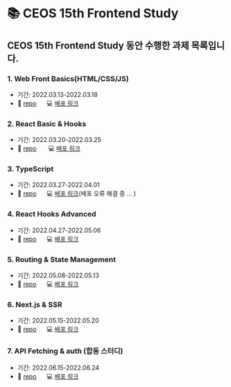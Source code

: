 # 📚 CEOS 15th Frontend Study
## CEOS 15th Frontend Study 동안 수행한 과제 목록입니다. 
### 1. Web Front Basics(HTML/CSS/JS) </br>
- 기간: 2022.03.13-2022.03.18 </br>
- 📎  [repo](https://github.com/chaaerim/vanilla-todo-15th)&nbsp;&nbsp;&nbsp;&nbsp;&nbsp;  💻  [배포 링크](https://vanilla-todo-15th-i384hlwil-chaaerim.vercel.app/)

### 2. React Basic & Hooks 
- 기간: 2022.03.20-2022.03.25 </br>
- 📎  [repo](https://github.com/CEOS-Developers/react-todo-15th/pull/10) &nbsp;&nbsp;&nbsp;&nbsp;&nbsp; 
💻  [배포 링크](https://react-todo-15th-4onoa9qx1-chaaerim.vercel.app/)

### 3. TypeScript
- 기간: 2022.03.27-2022.04.01 </br>
- 📎 [repo](https://github.com/chaaerim/react-todo-15th)&nbsp;&nbsp;&nbsp;&nbsp;&nbsp; 
💻 [배포 링크](https://chaaerim.github.io/react-todo-15th/)(배포 오류 해결 중 ... )

### 4. React Hooks Advanced
- 기간: 2022.04.27-2022.05.06 </br>
- 📎 [repo](https://github.com/CEOS-Developers/react-messenger-15th/pull/5)&nbsp;&nbsp;&nbsp;&nbsp;&nbsp; 
💻 [배포 링크](https://react-messenger-15th-three.vercel.app/)

### 5. Routing & State Management
- 기간: 2022.05.08-2022.05.13 </br>
- 📎 [repo](https://github.com/chaaerim/react-messenger-15th)&nbsp;&nbsp;&nbsp;&nbsp;&nbsp; 💻 [베포 링크](https://react-messenger-15th-three.vercel.app/)

### 6. Next.js & SSR
- 기간: 2022.05.15-2022.05.20 </br>
- 📎 [repo](https://github.com/chaaerim/react-blog-15th)&nbsp;&nbsp;&nbsp;&nbsp;&nbsp; 
💻 [배포 링크](https://react-blog-15th-helffofv5-siwonblue.vercel.app/)

### 7. API Fetching & auth (합동 스터디)
- 기간: 2022.06.15-2022.06.24 </br>
- 📎 [repo](https://github.com/chaaerim/react-vote-15th)&nbsp;&nbsp;&nbsp;&nbsp;&nbsp; 💻 [배포 링크](https://react-vote-15th-mu.vercel.app/)

